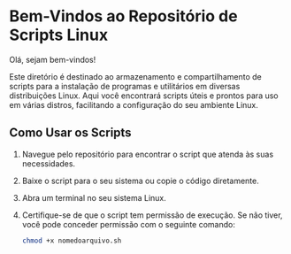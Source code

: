 # Bem-Vindos ao Repositório de Scripts Linux

Olá, sejam bem-vindos!

Este diretório é destinado ao armazenamento e compartilhamento de scripts para a instalação de programas e utilitários em diversas distribuições Linux. Aqui você encontrará scripts úteis e prontos para uso em várias distros, facilitando a configuração do seu ambiente Linux.

## Como Usar os Scripts

1. Navegue pelo repositório para encontrar o script que atenda às suas necessidades.

2. Baixe o script para o seu sistema ou copie o código diretamente.

3. Abra um terminal no seu sistema Linux.

4. Certifique-se de que o script tem permissão de execução. Se não tiver, você pode conceder permissão com o seguinte comando:

   ```bash
   chmod +x nomedoarquivo.sh
